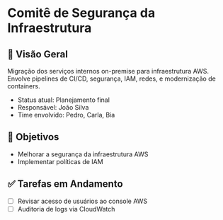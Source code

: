 # Comitê de Segurança da Infraestrutura

## 📌 Visão Geral
Migração dos serviços internos on-premise para infraestrutura AWS. Envolve pipelines de CI/CD, segurança, IAM, redes, e modernização de containers.

- Status atual: Planejamento final
- Responsável: João Silva
- Time envolvido: Pedro, Carla, Bia

## 📌 Objetivos
- Melhorar a segurança da infraestrutura AWS
- Implementar políticas de IAM

## ✅ Tarefas em Andamento
- [ ] Revisar acesso de usuários ao console AWS
- [ ] Auditoria de logs via CloudWatch

